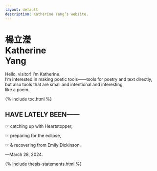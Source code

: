 ```yaml
---
layout: default
description: Katherine Yang’s website.
---
```


<div class="intro">
  <h1 class="name">
    <div lang="zh">楊立瀅</div>
    <div>Katherine<br>Yang</div>
  </h1>
  <div>
    <p>
      Hello, visitor! I’m Katherine.<br>
      I’m interested in making poetic tools——tools for poetry and text directly, but also tools that are small and intentional and interesting,<br>
      like a poem.
    </p>
  </div>
</div>

<div class="section">
  {% include toc.html %}
</div>

<div class="section">
  <div class="section--header">
    <h2>HAVE LATELY BEEN——</h2>
  </div>
  <div class="section--body">
    <p>☞ catching up with Heartstopper,</p>
    <p>☞ preparing for the eclipse,</p>
    <p>☞ & recovering from Emily Dickinson.</p>
    <p>—March 28, 2024.</p>
  </div>
</div>

{% include thesis-statements.html %}
